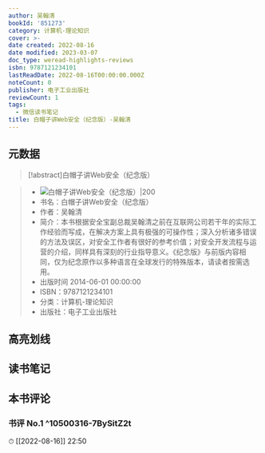 ```yaml
---
author: 吴翰清
bookId: '851273'
category: 计算机-理论知识
cover: >-
date created: 2022-08-16
date modified: 2023-03-07
doc_type: weread-highlights-reviews
isbn: 9787121234101
lastReadDate: 2022-08-16T00:00:00.000Z
noteCount: 0
publisher: 电子工业出版社
reviewCount: 1
tags:
  - 微信读书笔记
title: 白帽子讲Web安全（纪念版）-吴翰清
---
```


## 元数据

>[!abstract]白帽子讲Web安全（纪念版）

> - ![白帽子讲Web安全（纪念版）|200](https://wfqqreader-1252317822.image.myqcloud.com/cover/273/851273/t7_851273.jpg)
> - 书名：白帽子讲Web安全（纪念版）
> - 作者：吴翰清
> - 简介：本书根据安全宝副总裁吴翰清之前在互联网公司若干年的实际工作经验而写成，在解决方案上具有极强的可操作性；深入分析诸多错误的方法及误区，对安全工作者有很好的参考价值；对安全开发流程与运营的介绍，同样具有深刻的行业指导意义。《纪念版》与前版内容相同，仅为纪念原作以多种语言在全球发行的特殊版本，请读者按需选用。
> - 出版时间 2014-06-01 00:00:00
> - ISBN：9787121234101
> - 分类：计算机-理论知识
> - 出版社：电子工业出版社

## 高亮划线

## 读书笔记

## 本书评论

### 书评 No.1 ^10500316-7BySitZ2t

⏱ [[2022-08-16]] 22:50
